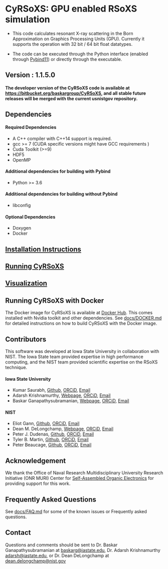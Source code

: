 # CyRSoXS: GPU enabled RSoXS simulation

* This code calculates resonant X-ray scattering in the Born Approximation on Graphics Processing Units (GPU).
Currently it supports the operation with 32 bit / 64 bit float datatypes.

* The code can be executed through the Python interface (enabled through [Pybind11](https://github.com/pybind/pybind11))
or directly through the executable.


## Version  : 1.1.5.0

#### The developer version of the CyRSoXS code is available at https://bitbucket.org/baskargroup/CyRSoXS, and all stable future releases will be merged with the current usnistgov repository.

## Dependencies

#### Required Dependencies
* A C++ compiler with C++14 support is required.
* gcc >= 7 (CUDA specific versions might have GCC requirements )
* Cuda Toolkit (>=9)
* HDF5
* OpenMP

#### Additional dependencies for building with Pybind
* Python >= 3.6

#### Additional dependencies for building without Pybind
* libconfig

#### Optional Dependencies
* Doxygen
* Docker

## [Installation Instructions](docs/INSTALL.md)

## [Running CyRSoXS](docs/RUN.md)

## [Visualization](docs/Visualization.md)

## Running CyRSoXS with Docker

The Docker image for CyRSoXS is available at [Docker Hub](https://hub.docker.com/repository/docker/maksbh/CyRSoXS/general).
This comes installed with Nvidia toolkit and other dependencies.
See [docs/DOCKER.md](docs/DOCKER.md) for detailed instructions on how to build CyRSoXS with the Docker image.


## Contributors

This software was developed at Iowa State University in collaboration with NIST. The Iowa State team provided expertise in high performance computing, and the NIST team provided scientific expertise on the RSoXS technique.

#### Iowa State University
* Kumar Saurabh, [Github](https://github.com/KumarSaurabh1992), [ORCiD](https://orcid.org/0000-0003-2503-367X), [Email](maksbh@iastate.edu)
* Adarsh Krishnamurthy, [Webpage](https://web.me.iastate.edu/idealab/p-krishnamurthy.html), [ORCiD](https://orcid.org/0000-0002-5900-1863), [Email](adarsh@iastate.edu)
* Baskar Ganapathysubramanian, [Webpage](https://bitbucket.org/baskargroup/), [ORCiD](https://orcid.org/0000-0002-8931-4852), [Email](baskarg@iastate.edu)

#### NIST
* Eliot Gann, [Github](https://github.com/EliotGann), [ORCiD](https://orcid.org/0000-0001-5570-8880), [Email](eliot.gann@nist.gov)
* Dean M. DeLongchamp, [Webpage](https://www.nist.gov/people/dean-delongchamp), [ORCiD](https://orcid.org/0000-0003-0840-0757), [Email](dean.delongchamp@nist.gov)
* Peter J. Dudenas, [Github](https://github.com/pdudenas), [ORCiD](https://orcid.org/0000-0002-4578-4182), [Email](peter.dudenas@nist.gov)
* Tyler B. Martin, [Github](https://github.com/martintb), [ORCiD](https://orcid.org/0000-0001-7253-6507), [Email](tyler.martin@nist.gov)
* Peter Beaucage, [Github](https://github.com/pbeaucage), [ORCiD](https://orcid.org/0000-0002-2147-0728), [Email](peter.beaucage@nist.gov)



## Acknowledgement

We thank the Office of Naval Research Multidisciplinary University Research Initiative (ONR MURI) Center for [Self-Assembled Organic Electronics](http://www.mri.psu.edu/mri/facilities-and-centers/soe) for providing support for this work.

## Frequently Asked Questions

See [docs/FAQ.md](docs/FAQ.md) for some of the known issues or Frequently asked questions.

## Contact

Questions and comments should be sent to Dr. Baskar Ganapathysubramanian at [baskarg@iastate.edu](mailto:baskarg@iastate.edu), Dr.  Adarsh Krishnamurthy [adarsh@iastate.edu](mailto:adarsh@iastate.edu), or Dr. Dean DeLongchamp at [dean.delongchamp@nist.gov](mailto:dean.delongchamp@nist.gov)
